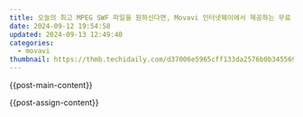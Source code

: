 ```yaml
---
title: 오늘의 최고 MPEG SWF 파일을 원하신다면, Movavi 인터넷웨이에서 제공하는 무료 변환 도구를 사용하세요
date: 2024-09-12 19:54:58
updated: 2024-09-13 12:49:40
categories:
  - movavi
thumbnail: https://thmb.techidaily.com/d37006e5965cff133da2576b0b3455692491cf1f8c58029bf90db9237f948dc9.jpg
---
```


{{post-main-content}}

<ins class="adsbygoogle"
     style="display:block"
     data-ad-format="autorelaxed"
     data-ad-client="ca-pub-7571918770474297"
     data-ad-slot="1223367746"></ins>

{{post-assign-content}}

<ins class="adsbygoogle"
     style="display:block"
     data-ad-client="ca-pub-7571918770474297"
     data-ad-slot="8358498916"
     data-ad-format="auto"
     data-full-width-responsive="true"></ins>
